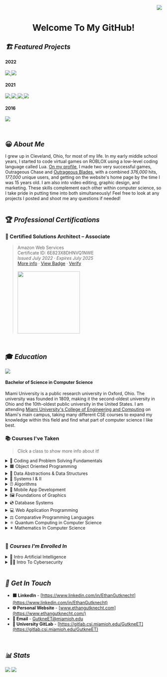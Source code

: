 <img align="RIGHT" src="https://komarev.com/ghpvc/?username=ethangutknecht&style=for-the-badge&label=  👀  &color=000000"/><br>
<h1 align="center"> Welcome To My GitHub!</h1>
<h2><i>🏗 Featured Projects </i></h2>
<p align="center">
	<h4>2022</h4>
	<a href="https://github.com/ethangutknecht/VisualCalculations">
	  <img src="https://github-readme-stats.vercel.app/api/pin/?username=ethangutknecht&repo=VisualCalculations&title_color=000000&icon_color=000000&hide_border=true&text_color=000000&border_radius=10&border_color=000000&show_owner=false&bg_color=28,DEDEDE,B8FFF3" />
	</a>
	<a href="https://github.com/ethangutknecht/Personal-Website">
	  <img src="https://github-readme-stats.vercel.app/api/pin/?username=ethangutknecht&repo=Personal-Website&title_color=000000&icon_color=000000&hide_border=true&text_color=000000&border_radius=10&border_color=000000&show_owner=false&bg_color=28,C5B4E3,C6A1CF" />
	</a>
	<h4>2021</h4>
	<a href="https://github.com/ethangutknecht/Meal-Tracker-Mobile-Application">
	  <img src="https://github-readme-stats.vercel.app/api/pin/?username=ethangutknecht&repo=Meal-Tracker-Mobile-Application&title_color=000000&icon_color=000000&text_color=000000&border_radius=10&hide_border=true&border_color=000000&show_owner=false&bg_color=20,AAFFD1,ABFF65" />
	</a>
	<a href="https://github.com/ethangutknecht/RaytracingProgram">
	  <img src="https://github-readme-stats.vercel.app/api/pin/?username=ethangutknecht&repo=RaytracingProgram&title_color=000000&icon_color=000000&text_color=000000&hide_border=true&border_radius=10&border_color=000000&show_owner=false&bg_color=20,FF9181,ffa3be" />
	</a>
	<a href="https://github.com/ethangutknecht/Hospital-SQL-Database">
	  <img src="https://github-readme-stats.vercel.app/api/pin/?username=ethangutknecht&repo=Hospital-SQL-Database&title_color=000000&icon_color=000000&text_color=000000&border_radius=10&border_color=000000&hide_border=true&show_owner=false&bg_color=60,FFCB65,FF8565" />
	</a>
	<a href="https://github.com/ethangutknecht/MapQuest-Application">
	  <img src="https://github-readme-stats.vercel.app/api/pin/?username=ethangutknecht&repo=MapQuest-Application&title_color=000000&icon_color=000000&text_color=000000&border_radius=10&border_color=000000&hide_border=true&show_owner=false&bg_color=20,FFE676,FFFCC9" />
	</a>
	<h4>2016</h4>
	<a href="https://github.com/ethangutknecht/Outrageous-Blades">
	  <img src="https://github-readme-stats.vercel.app/api/pin/?username=ethangutknecht&repo=Outrageous-Blades&title_color=000000&icon_color=000000&text_color=000000&border_radius=10&border_color=000000&hide_border=true&show_owner=false&bg_color=20,76DEFF,AC9AFF" />
	</a>
</p>
<br>

## 😀 *About Me*
I grew up in Cleveland, Ohio, for most of my life. In my early middle school years,  I started to code virtual games on ROBLOX using a low-level coding language called Lua. [On my profile](https://www.roblox.com/users/47934004/profile/#!/creations "my profile title"), I made two very successful games, Outrageous Chase and [Outrageous Blades](https://github.com/ethangutknecht/Outrageous-Blades), with a combined *376,000* hits, *177,000* unique users, and getting on the website's home page by the time I was 15 years old. I am also into video editing, graphic design, and marketing. These skills complement each other within computer science, so I take pride in putting time into both simultaneously! Feel free to look at any projects I posted and shoot me any questions if needed!
<br><br>

## 🏆 *Professional Certifications*
### **🏅 Certified Solutions Architect – Associate** <br>
> Amazon Web Services<br>
> Certificate ID: 6E823X8DHNVQ1NWE<br>
> *Issued July 2022 · Expires July 2025* <br>
> [More info](https://aws.amazon.com/certification/certified-solutions-architect-associate/) · [View Badge](https://www.credly.com/badges/23f01fb3-96a5-4f47-9c46-4b926e07377d/public_url) · [Verify](https://aws.amazon.com/verification)<br><br>
>  <a href="https://www.credly.com/badges/23f01fb3-96a5-4f47-9c46-4b926e07377d/public_url"><img src="https://github.com/ethangutknecht/ethangutknecht/blob/main/Images/SAA.png?raw=true" width=200px></a><br>
<br>



## 🎓 *Education*

<a href="https://www.miamioh.edu/cec/">
	<img src="https://github.com/ethangutknecht/ethangutknecht/blob/main/Images/MiamiUniversityLogo.png?raw=true" />
</a>
<h4> Bachelor of Science in Computer Science </h4>

Miami University is a public research university in Oxford, Ohio. The university was founded in 1809, making it the second-oldest university in Ohio and the 10th-oldest public university in the United States. I am attending [Miami University's College of Engineering and Computing](https://www.miamioh.edu/cec/) on Miami's main campus, taking many different CSE courses to expand my knowledge within this field and find what part of computer science I like best. 
### 📚 Courses I've Taken
> Click a class to show more info about it!

<details>
    <summary>📐 Coding and Problem Solving Fundamentals</summary>

 - [View all of my course projects here.](https://github.com/ethangutknecht/MU-CSE174)
 - Intro to programming course.
 - Explored fundamental problem-solving using low-level strategies.
 - Coded in Java for the entire course.
</details>
<details>
    <summary>🟧 Object Oriented Programming</summary>

 - [View all of my course projects here.](https://github.com/ethangutknecht/MU-CSE271)
 - This course took the knowledge from the intro course to teach more complex topics
 - Focused on OOP fundamentals like inheritance, polymorphism, etc.
 - Coded in Java for the entire course.
</details>
<details>
    <summary>💽 Data Abstractions & Data Structures</summary>

 - [View all of my course projects here.](https://github.com/ethangutknecht/MU-CSE274)
 - I took this class in the Spring of 2020 in my first year at Miami University.
 - Learned about abstract data types and their implementation as data structures using object-oriented programming. 
 - Use object-oriented principles in selecting and analyzing various ADT implementations. 
 - Created sequential and linked storage representations: lists, stacks, queues, and tables. 
 - Nonlinear data structures: trees and graphs. 
 - Recursion, sorting, searching, and algorithm complexity.
</details>
<details>
    <summary>🔐 Systems I & II</summary>
    
 - [View Systems I Work](https://github.com/ethangutknecht/MU-CSE278)
 - [View Systems II Work](https://github.com/ethangutknecht/MU-CSE381)
 - I took Systems I in the Fall of 2020 and Systems II in the Spring of 2021 in my second year at Miami University.
 - This course introduced operating systems concepts and used them as a resource manager. 
 - The principles for the design and implementation of operating systems. 
 - Processed scheduling and deadlock prevention. 
 - Memory management, virtual memory, paging, segmentation, and interrupt processing.  
 - Device management, I/O systems, and I/O processing. Concurrency and multithreading. 
 - Virtualization and cloud services. Security and protection.
</details>
<details>
    <summary>⏰ Algorithms</summary>

 - [View all of my course projects here.](https://github.com/ethangutknecht/MU-CSE374)
 - I took this class in the Spring of 2021 in my second year at Miami University.
 - Time is money!
 - This class designed, analyzed, and implemented algorithms and data structures. 
 - Dynamic programming, brute force algorithms, divide and conquer algorithms.
 - Greedy algorithms, graph algorithms, red-black trees, string matching, and computational geometry.
</details>
<details>
    <summary>📱  Mobile App Development</summary>
 
 - [View all of my course projects here.](https://github.com/ethangutknecht/MU-CSE382)
 - I took this class in the Summer of 2021, entering my third year at Miami University.
 - Implementation of cross-platform applications for mobile platforms such as iOS and Android. 
 - Programming languages, development environments, debugging, testing, and application design. 
 - Developed applications that: 
     - Provide an effective graphical interface
     - Access internet resources
     - [Developed a meal tracker mobile application as a final project (click here to view)](https://github.com/ethangutknecht/Meal-Tracker-Mobile-Application#-back-to-ethan-gutknechts-profile)
     - Permanently store data using local databases
     - Access different device hardware
     - Display graphical elements.
</details>
<details>
    <summary>🖼 Foundations of Graphics</summary>

 - I took this class in the Fall of 2021 in my third year at Miami University.
 - Introduced techniques used to create images on the computer.
 - Covered the algorithms and mathematical theory behind three-dimensional image generation
 - Emphasis on:
     - 3D geometry
     - 3D transformations
     - The graphics pipeline
     - [Created a raytracing algorithm project (click here to view)](https://github.com/ethangutknecht/RaytracingProgram#-back-to-ethan-gutknechts-profile)
     - Object-ordered algorithms
</details>

<details>
    <summary>💿 Database Systems</summary>

 - I took this class in the Fall of 2021 in my third year at Miami University.
 - [Created a realistic hospital database over multiple projects (click here to view)](https://github.com/ethangutknecht/Hospital-SQL-Database#-back-to-ethan-gutknechts-profile)
 -  Re-discussed the overview of database management, system architecture, modeling principles, and logical database design.
 - The relational database model, relational integrity constraints, and relational algebra. 
 - Dove deep into relational commercial database management systems and languages.
 - Interactive database processing, view processing, and database application programming.
 - Database integrity, relational database design by normalization, and file structures for database systems.
</details>
<details>
    <summary>💻 Web Application Programming</summary>

 - [View all of my course projects here.](https://github.com/ethangutknecht/MU-CSE383)
 - I took this class in the Fall of 2021 in my third year at Miami University.
 - [Created a full-stack web application as my final project (click here to view).](https://github.com/ethangutknecht/MapQuest-Application#-back-to-ethan-gutknechts-profile)
 - An introduction to the software, concepts, and methodologies necessary to design and implement web applications. 
 - Designed and construct web applications utilizing remote servers on multiple platforms. 
</details>
<details>
    <summary>⚖ Comparative Programming Languages</summary>

 - [View all of my course projects here.](https://github.com/ethangutknecht/MU-CSE465)
 - Learning about the foundations of programming languages and the trade-off between them.
 - Describe, use, and implement procedure calls and specify programming language syntax and semantics.
 - Describe and compare approaches to the facilities present in modern programming languages.
 - Apply different programming paradigms and identify basic concepts in the language translation process.
</details>
<details>
    <summary>⚛ Quantum Computing in Computer Science</summary>

 - A new class offered at Miami taught me so much about the unknown side of computing.
 - Did assignments regarding superposition, linear algebra, spin, entanglement, and teleportation.
 - Used our knowledge in the topics above to answer questions about mathematics in particle spin, quantum entanglement, and quantum gates while comparing it to classical computing.
 - Dove deep into quantum algorithms that changed the idea of potential Quantum Computing, like Deutsch’s Algorithm, Simon's Algorithm, Grover's Algorithm, and Shor's Algorithm.
</details>
<details>
    <summary>✴ Mathematics In Computer Science</summary>

 - We used a programming language called [p5js](https://p5js.org/)
 - Explored different types of  Computational geometry topics, like Taxi Cab, Euclidean, and Chebyshev. Using this, we also made Voronoi Diagrams.
 -  Explored a lot about time complexities, explicitly finding the closest pair of points using divide and conquer and brute force.
 - Coded a lot of imagery with math like Sierpinski's triangle, Hausdorff Dimension, Koch's Curve, Cantor's Set, Fractals, Julia sets, and the Mandelbrot set. We used different approaches to code such imagery, like L-Systems and recursion with complex numbers.
 - Explored cryptography and how computers can securely talk to each other over the internet with RSA encryption. 
 - Explored image processing and how applications like Photoshop and Instagram edit their photos with filters.
 - [Created a bunch of subprojects that explored some of the main concepts in the course](https://github.com/ethangutknecht/VisualCalculations#-back-to-ethan-gutknechts-profile)
</details>
<br>


### 🧠 *Courses I'm Enrolled In*
<details>
    <summary>🧩 Intro Artificial Intelligence</summary>

 - I will update this as I take the course next Fall!
</details>
<details>
    <summary>👮‍♂️ Intro To Cybersecurity</summary>

 - I will update this as I take the course next Fall!
</details>
<br>


## *🔗 Get In Touch*
 - **🟦 LinkedIn** - [https://www.linkedin.com/in/EthanGutknecht](https://www.linkedin.com/in/EthanGutknecht)
 - **🌐 Personal Website** - [www.ethangutknecht.com](https://www.ethangutknecht.com/)
 - **📧 Email** - GutkneET@miamioh.edu
 - **🧰 University GitLab** - [https://gitlab.csi.miamioh.edu/GutkneET](https://gitlab.csi.miamioh.edu/GutkneET)
<br>

## *📊 Stats*

<p align="left">
<img src="https://github-readme-stats.vercel.app/api?username=ethangutknecht&hide=contribs&show_icons=true&title_color=FFFFFF&icon_color=FFFFFF&text_color=91bac7&border_radius=8&border_color=91bac7&bg_color=23272e&line_height=24&hide_rank=true" />
<img src="https://github-readme-stats.vercel.app/api/top-langs/?username=ethangutknecht&hide=php&title_color=FFFFFF&icon_color=FFF&text_color=91bac7&border_radius=8&border_color=91bac7&bg_color=23272e&langs_count=10&layout=compact" />
</p>
 





